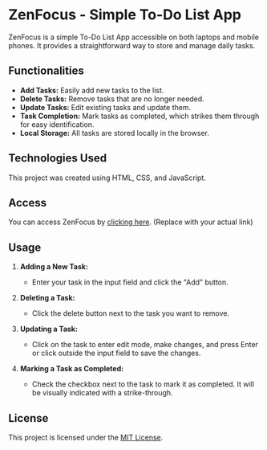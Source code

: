 # ZenFocus - Simple To-Do List App

ZenFocus is a simple To-Do List App accessible on both laptops and mobile phones. It provides a straightforward way to store and manage daily tasks.

## Functionalities

- **Add Tasks:** Easily add new tasks to the list.
- **Delete Tasks:** Remove tasks that are no longer needed.
- **Update Tasks:** Edit existing tasks and update them.
- **Task Completion:** Mark tasks as completed, which strikes them through for easy identification.
- **Local Storage:** All tasks are stored locally in the browser.

## Technologies Used

This project was created using HTML, CSS, and JavaScript.

## Access

You can access ZenFocus by [clicking here](https://zenfocus-app.netlify.app/). (Replace with your actual link)

## Usage

1. **Adding a New Task:**

   - Enter your task in the input field and click the "Add" button.

2. **Deleting a Task:**

   - Click the delete button next to the task you want to remove.

3. **Updating a Task:**

   - Click on the task to enter edit mode, make changes, and press Enter or click outside the input field to save the changes.

4. **Marking a Task as Completed:**
   - Check the checkbox next to the task to mark it as completed. It will be visually indicated with a strike-through.

## License

This project is licensed under the [MIT License](LICENSE).
